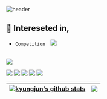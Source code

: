 ![header](https://capsule-render.vercel.app/api?type=wave&color=71797E&fontColor=FFFFFF&height=250&fontAlignY=40&section=header&text=Hello!%20%20I'm%20%20KyungJun&fontSize=50)
<br/>
## 🐼 Intereseted in,
- `Competition` [<img src="https://img.shields.io/badge/Repository-71797E?style=platic&logo=github&logoColor=white"/>](https://github.com/parkkyungjun/AI_competition) 
<br/><br/>

[<img src="https://img.shields.io/badge/Resume-555555?style=platic&logo=notion&logoColor=white"/>](https://lying-marmoset-5ae.notion.site/12a0686067f04287ba6dab62f16d9668)

<img src="https://img.shields.io/badge/C++-00599C?style=platic&logo=c++&logoColor=white"/> <img src="https://img.shields.io/badge/Python-3776AB?style=platic&logo=python&logoColor=white"/> <img src="https://img.shields.io/badge/Pytorch-EE4C2C?style=platic&logo=pytorch&logoColor=white"/> <img src="https://img.shields.io/badge/Docker-2496ED?style=platic&logo=docker&logoColor=white"/> <img src="https://img.shields.io/badge/PostgreSQL-4169E1?style=platic&logo=postgresql&logoColor=white"/>


| <a href="https://github.com/anuraghazra/github-readme-stats"><img align="center" src="https://github-readme-stats.vercel.app/api?username=parkkyungjun&show_icons=true&include_all_commits=true&theme=graywhite&hide_border=true" alt="kyungjun's github stats" /></a> | <a href="https://github.com/anuraghazra/github-readme-stats"><img align="center" src="https://github-readme-stats.vercel.app/api/top-langs/?username=parkkyungjun&hide=jupyter%20notebook&layout=compact&theme=buefy&hide_border=true" /></a> |
| ------------- | ------------- |
